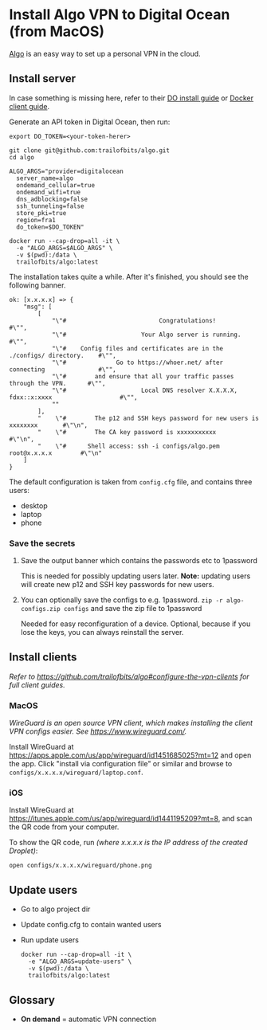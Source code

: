 # Install Algo VPN to Digital Ocean (from MacOS)

[Algo](https://github.com/trailofbits/algo) is an easy way to set up a personal VPN in the cloud. 


## Install server

In case something is missing here, refer to their [DO install guide](https://github.com/trailofbits/algo/blob/88eaf30e65df5ac2128f035954b275608f380fc1/docs/cloud-do.md) or [Docker client guide](https://github.com/trailofbits/algo/blob/61729ac9b56de477efe87f7d2a4fa5dd7a7af2ae/docs/deploy-from-docker.md).


Generate an API token in Digital Ocean, then run:

```
export DO_TOKEN=<your-token-herer>

git clone git@github.com:trailofbits/algo.git
cd algo

ALGO_ARGS="provider=digitalocean
  server_name=algo
  ondemand_cellular=true
  ondemand_wifi=true
  dns_adblocking=false
  ssh_tunneling=false
  store_pki=true
  region=fra1
  do_token=$DO_TOKEN"
                                
docker run --cap-drop=all -it \
  -e "ALGO_ARGS=$ALGO_ARGS" \
  -v $(pwd):/data \
  trailofbits/algo:latest
```

The installation takes quite a while. After it's finished, you should see the following banner. 

```
ok: [x.x.x.x] => {
    "msg": [
        [
            "\"#                          Congratulations!                            #\"",
            "\"#                     Your Algo server is running.                     #\"",
            "\"#    Config files and certificates are in the ./configs/ directory.    #\"",
            "\"#              Go to https://whoer.net/ after connecting               #\"",
            "\"#        and ensure that all your traffic passes through the VPN.      #\"",
            "\"#                     Local DNS resolver X.X.X.X, fdxx::x:xxxx                   #\"",
            ""
        ],
        "    \"#        The p12 and SSH keys password for new users is xxxxxxxx       #\"\n",
        "    \"#        The CA key password is xxxxxxxxxxx       #\"\n",
        "    \"#      Shell access: ssh -i configs/algo.pem root@x.x.x.x        #\"\n"
    ]
}
```

The default configuration is taken from `config.cfg` file, and contains three users: 

* desktop
* laptop 
* phone


### Save the secrets

1. Save the output banner which contains the passwords etc to 1password 

    This is needed for possibly updating users later. **Note:** updating users will create new p12 and SSH key passwords for new users. 
    
2. You can optionally save the configs to e.g. 1password. `zip -r algo-configs.zip configs` and save the zip file to 1password

    Needed for easy reconfiguration of a device. Optional, because if you lose the keys, you can always reinstall the server.


## Install clients

*Refer to https://github.com/trailofbits/algo#configure-the-vpn-clients for full client guides.*



### MacOS

*WireGuard is an open source VPN client, which makes installing the client VPN configs easier. See https://www.wireguard.com/.*   

Install WireGuard at https://apps.apple.com/us/app/wireguard/id1451685025?mt=12 and open the app. Click "install via configuration file" or similar and browse to `configs/x.x.x.x/wireguard/laptop.conf`.
    
### iOS

Install WireGuard at https://itunes.apple.com/us/app/wireguard/id1441195209?mt=8, and scan the QR code from your computer. 

To show the QR code, run *(where x.x.x.x is the IP address of the created Droplet)*:

```
open configs/x.x.x.x/wireguard/phone.png
```    


## Update users

* Go to algo project dir
* Update config.cfg to contain wanted users
* Run update users

    ```
    docker run --cap-drop=all -it \
      -e "ALGO_ARGS=update-users" \
      -v $(pwd):/data \
      trailofbits/algo:latest
    ```

## Glossary

* **On demand** = automatic VPN connection
